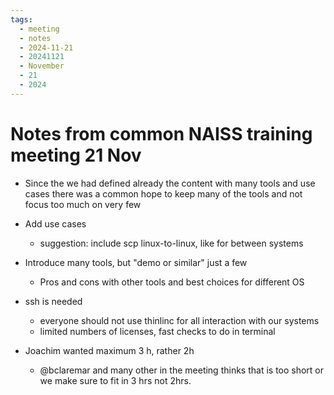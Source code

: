 ```yaml
---
tags:
  - meeting
  - notes
  - 2024-11-21
  - 20241121
  - November
  - 21
  - 2024
---
```


# Notes from common NAISS training meeting 21 Nov

- Since the we had defined already the content with many tools and
  use cases there was a common hope to keep many of the tools
  and not focus too much on very few

- Add use cases
    - suggestion: include scp linux-to-linux, like for between systems
- Introduce many tools, but "demo or similar" just a few
    - Pros and cons with other tools and best choices for different OS
- ssh is needed
    - everyone should not use thinlinc for all interaction with our systems
    - limited numbers of licenses, fast checks to do in terminal
- Joachim wanted maximum 3 h, rather 2h
    - @bclaremar and many other in the meeting  thinks
      that is too short or we make sure to fit in 3 hrs not 2hrs.
